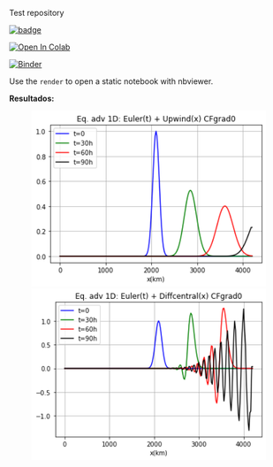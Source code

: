 
Test repository

[![badge](https://raw.githubusercontent.com/jupyter/design/master/logos/Badges/nbviewer_badge.svg)](https://github.com/JeancarloFU/test1/test.ipynb)

[![Open In Colab](https://colab.research.google.com/assets/colab-badge.svg)](https://colab.research.google.com/github/JeancarloFU/test1/blob/main/test.ipynb)

[![Binder](https://mybinder.org/badge_logo.svg)](https://mybinder.org/v2/gh/JeancarloFU/test1/main?filepath=test.ipynb)

Use the `render` to open a static notebook with nbviewer.

**Resultados:**
<div align="center">
<img src="figs/Eq_adveccion_1D_Euler(t)-Upwind(x).png" width="425"/>
<img src="figs/Eq_adveccion_1D_Euler(t)-CenDiff(x).png" width="425"/>
</div>

